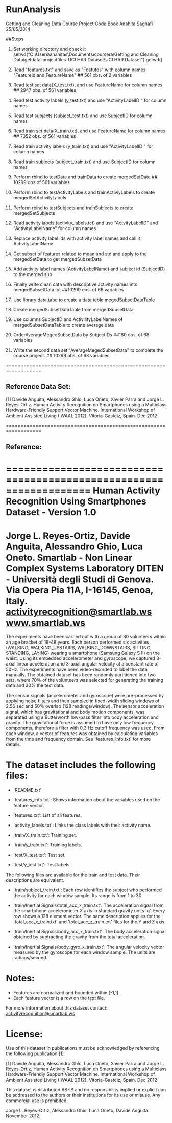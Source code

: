 RunAnalysis
===========
Getting and Cleaning Data Course Project Code Book 
Anahita Saghafi 25/05/2014

##Steps

1. Set working directory and check it
setwd("C:\\Users\\anahitas\\Documents\\coursera\\Getting and Cleaning Data\\getdata-projectfiles-UCI HAR Dataset\\UCI HAR Dataset")
getwd()

2. Read "features.txt" and save as "Featutes" with column names "FeatureId and FeatureName" ## 561 obs. of 2 variables

3. Read test set data(X_test.txt), and use FeatureName for column names ## 2947 obs. of 561 variables

4. Read test activity labels (y_test.txt) and use "ActivityLabelID " for column names

5. Read test subjects (subject_test.txt) and use SubjectID for column names
 
6. Read train set  data(X_train.txt), and use FeatureName for column names ## 7352 obs. of 561 variables
 
7. Read train activity labels (y_train.txt) and use "ActivityLabelID " for column names
 
8. Read train subjects (subject_train.txt) and use SubjectID for column names
 
9. Perform rbind to testData and trainData to create mergedSetData ## 10299 obs of 561 variables

10. Perform rbind to testActivityLabels and trainActiviyLabels to create mergedSetActivityLabels   
 
11. Perform rbind to testSubjects and trainSubjects to create mergedSetSubjects   

12. Read activity labels (activity_labels.tct) and use "ActvityLabelID" and "ActivityLabelName" for column names   
 
13. Replace activity label ids with activity label names and call it ActivityLabelName  

14. Get subset of features related to mean and std and apply to the mergedSetData to get mergedSubsetData  

15. Add activity label names (ActivityLabelName) and subject id (SubjectID) to the merged sub    

16. Finally write clean data with descriptive activity  names into mergedSubsetData.txt ##10299 obs. of 68 variables

17. Use library data.tabe to create a data table megedSubsetDataTable
 
18.  Create mergedSubsetDataTable from mergedSubsetData
 
19. Use columns SubjectID and ActivilityLabelNames of mergedSubsetDataTable to create average data
 
20. OrderAverageMegedSubsetData by SubjectIDs ##180 obs. of 68 variables

21. Write the second data set "AverageMegedSubsetData" to complete the course project. ## 10299 obs. of 68 variables


==================================================================
## Reference Data Set:
[1] Davide Anguita, Alessandro Ghio, Luca Oneto, Xavier Parra and Jorge L. Reyes-Ortiz. Human Activity Recognition on Smartphones using a Multiclass Hardware-Friendly Support Vector Machine. International Workshop of Ambient Assisted Living (IWAAL 2012). Vitoria-Gasteiz, Spain. Dec 2012

==================================================================
## Reference: 

==================================================================
Human Activity Recognition Using Smartphones Dataset - Version 1.0
==================================================================
Jorge L. Reyes-Ortiz, Davide Anguita, Alessandro Ghio, Luca Oneto.
Smartlab - Non Linear Complex Systems Laboratory
DITEN - Università degli Studi di Genova.
Via Opera Pia 11A, I-16145, Genoa, Italy.
activityrecognition@smartlab.ws
www.smartlab.ws
==================================================================

The experiments have been carried out with a group of 30 volunteers within an age bracket of 19-48 years. Each person performed six activities (WALKING, WALKING_UPSTAIRS, WALKING_DOWNSTAIRS, SITTING, STANDING, LAYING) wearing a smartphone (Samsung Galaxy S II) on the waist. Using its embedded accelerometer and gyroscope, we captured 3-axial linear acceleration and 3-axial angular velocity at a constant rate of 50Hz. The experiments have been video-recorded to label the data manually. The obtained dataset has been randomly partitioned into two sets, where 70% of the volunteers was selected for generating the training data and 30% the test data. 

The sensor signals (accelerometer and gyroscope) were pre-processed by applying noise filters and then sampled in fixed-width sliding windows of 2.56 sec and 50% overlap (128 readings/window). The sensor acceleration signal, which has gravitational and body motion components, was separated using a Butterworth low-pass filter into body acceleration and gravity. The gravitational force is assumed to have only low frequency components, therefore a filter with 0.3 Hz cutoff frequency was used. From each window, a vector of features was obtained by calculating variables from the time and frequency domain. See 'features_info.txt' for more details. 



The dataset includes the following files:
=========================================

- 'README.txt'

- 'features_info.txt': Shows information about the variables used on the feature vector.

- 'features.txt': List of all features.

- 'activity_labels.txt': Links the class labels with their activity name.

- 'train/X_train.txt': Training set.

- 'train/y_train.txt': Training labels.

- 'test/X_test.txt': Test set.

- 'test/y_test.txt': Test labels.

The following files are available for the train and test data. Their descriptions are equivalent. 

- 'train/subject_train.txt': Each row identifies the subject who performed the activity for each window sample. Its range is from 1 to 30. 

- 'train/Inertial Signals/total_acc_x_train.txt': The acceleration signal from the smartphone accelerometer X axis in standard gravity units 'g'. Every row shows a 128 element vector. The same description applies for the 'total_acc_x_train.txt' and 'total_acc_z_train.txt' files for the Y and Z axis. 

- 'train/Inertial Signals/body_acc_x_train.txt': The body acceleration signal obtained by subtracting the gravity from the total acceleration. 

- 'train/Inertial Signals/body_gyro_x_train.txt': The angular velocity vector measured by the gyroscope for each window sample. The units are radians/second. 

Notes: 
======
- Features are normalized and bounded within [-1,1].
- Each feature vector is a row on the text file.

For more information about this dataset contact: activityrecognition@smartlab.ws

License:
========
Use of this dataset in publications must be acknowledged by referencing the following publication [1] 

[1] Davide Anguita, Alessandro Ghio, Luca Oneto, Xavier Parra and Jorge L. Reyes-Ortiz. Human Activity Recognition on Smartphones using a Multiclass Hardware-Friendly Support Vector Machine. International Workshop of Ambient Assisted Living (IWAAL 2012). Vitoria-Gasteiz, Spain. Dec 2012

This dataset is distributed AS-IS and no responsibility implied or explicit can be addressed to the authors or their institutions for its use or misuse. Any commercial use is prohibited.

Jorge L. Reyes-Ortiz, Alessandro Ghio, Luca Oneto, Davide Anguita. November 2012.


